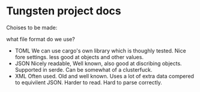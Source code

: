 Tungsten project docs
=====================

Choises to be made:

what file format do we use?
* TOML
    We can use cargo's own library which is thoughly tested. 
    Nice fore settings. less good at objects and other values.
* JSON
    Nicely readable, Well known, also good at discribing objects. 
    Supported in serde.
    Can be somewhat of a clusterfuck.
* XML
    Often used. Old and well known. Uses a lot of extra data 
    compered to equivilent JSON. Harder to read. 
    Hard to parse correctly.
